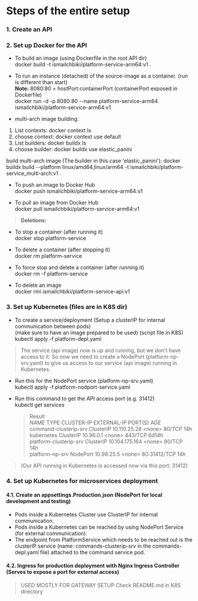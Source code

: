 # Steps of the entire setup

### 1. Create an API

### 2. Set up Docker for the API

- To build an image (using Dockerfile in the root API dir)<br>
  docker build -t ismailchbiki/platform-service-arm64:v1 .

- To run an instance (detached) of the source-image as a container. (run is different than start)<br>
  <b>Note:</b> 8080:80 = hostPort:containerPort (containerPort exposed in Dockerfile)<br>
  docker run -d -p 8080:80 --name platform-service-arm64 ismailchbiki/platform-service-arm64:v1

- multi-arch image building:

1. List contexts:
   docker context ls
2. choose context:
   docker context use default
3. List builders:
   docker buildx ls
4. choose builder:
   docker buildx use elastic_panini

build multi-arch image (The builder in this case 'elastic_panini'):
docker buildx build --platform linux/amd64,linux/arm64 -t ismailchbiki/platform-service_multi-arch:v1 .

- To push an image to Docker Hub<br>
  docker push ismailchbiki/platform-service-arm64:v1

- To pull an image from Docker Hub<br>
  docker pull ismailchbiki/platform-service-arm64:v1

> **Deletions:**

- To stop a container (after running it)<br>
  docker stop platform-service

- To delete a container (after stopping it)<br>
  docker rm platform-service

- To force stop and delete a container (after running it)<br>
  docker rm -f platform-service

- To delete an image<br>
  docker rmi ismailchbiki/platform-service-api:v1

### 3. Set up Kubernetes (files are in K8S dir)

- To create a service/deployment (Setup a clusterIP for internal communication between pods)<br>
  (make sure to have an image prepared to be used) (script file in K8S)<br>
  kubectl apply -f platform-depl.yaml

> The service (api image) now is up and running, but we don't have access to it. So now we need to create a NodePort (platform-np-srv.yaml) to give us access to our service (api image) running in Kubernetes.

- Run this for the NodePort service (platform-np-srv.yaml)<br>
  kubectl apply -f platform-nodport-service.yaml<br>

- Run this command to get the API access port (e.g. 31412)<br>
  kubectl get services<br>

  > Result<br>
  > NAME TYPE CLUSTER-IP EXTERNAL-IP PORT(S) AGE<br>
  > command-clusterip-srv ClusterIP 10.110.25.28 <none<none>> 80/TCP 14h<br>
  > kubernetes ClusterIP 10.96.0.1 <none<none>> 443/TCP 6d14h<br>
  > platform-clusterip-srv ClusterIP 10.104.175.164 <none<none>> 80/TCP 14h<br>
  > platform-np-srv NodePort 10.98.25.5 <none<none>> 80:31412/TCP 14h<br>

> (Our API running in Kubernetes is accessed now via this port: 31412)

### 4. Set up Kubernetes for microservices deployment

#### 4.1. Create an appsettings.Production.json (NodePort for local development and testing)

- Pods inside a Kubernetes Cluster use ClusterIP for internal communication.
- Pods inside a Kubernetes can be reached by using NodePort Service (for external communication).
- The endpoint from PlatformService which needs to be reached out is the clusterIP service (name: commands-clusterip-srv in the commands-depl.yaml file) attached to the command service pod.

#### 4.2. Ingress for production deployment with Nginx Ingress Controller (Serves to expose a port for external access)

> USED MOSTLY FOR GATEWAY SETUP
> Check README.md in K8S directory
